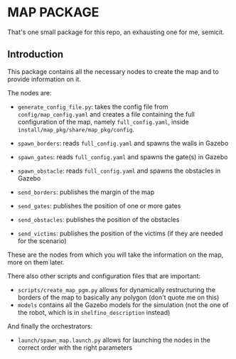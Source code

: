 # MAP PACKAGE

That's one small package for this repo, an exhausting one for me, semicit.

## Introduction

This package contains all the necessary nodes to create the map and to provide information on it.

The nodes are:

- `generate_config_file.py`: takes the config file from `config/map_config.yaml` and creates a file 
  containing the full configuration of the map, namely `full_config.yaml`, inside 
  `install/map_pkg/share/map_pkg/config`.

- `spawn_borders`: reads `full_config.yaml` and spawns the walls in Gazebo
- `spawn_gates`: reads `full_config.yaml` and spawns the gate(s) in Gazebo
- `spawn_obstacle`: reads `full_config.yaml` and spawns the obstacles in Gazebo

- `send_borders`: publishes the margin of the map 
- `send_gates`: publishes the position of one or more gates
- `send_obstacles`: publishes the position of the obstacles
- `send_victims`: publishes the position of the victims (if they are needed for the scenario)

These are the nodes from which you will take the information on the map, more on them later. 

There also other scripts and configuration files that are important:

- `scripts/create_map_pgm.py` allows for dynamically restructuring the borders of the map to basically any polygon (don't quote me on this)
- `models` contains all the Gazebo models for the simulation (not the one of the robot, which is in `shelfino_description` instead)

And finally the orchestrators:

- `launch/spawn_map.launch.py` allows for launching the nodes in the correct order with the right parameters